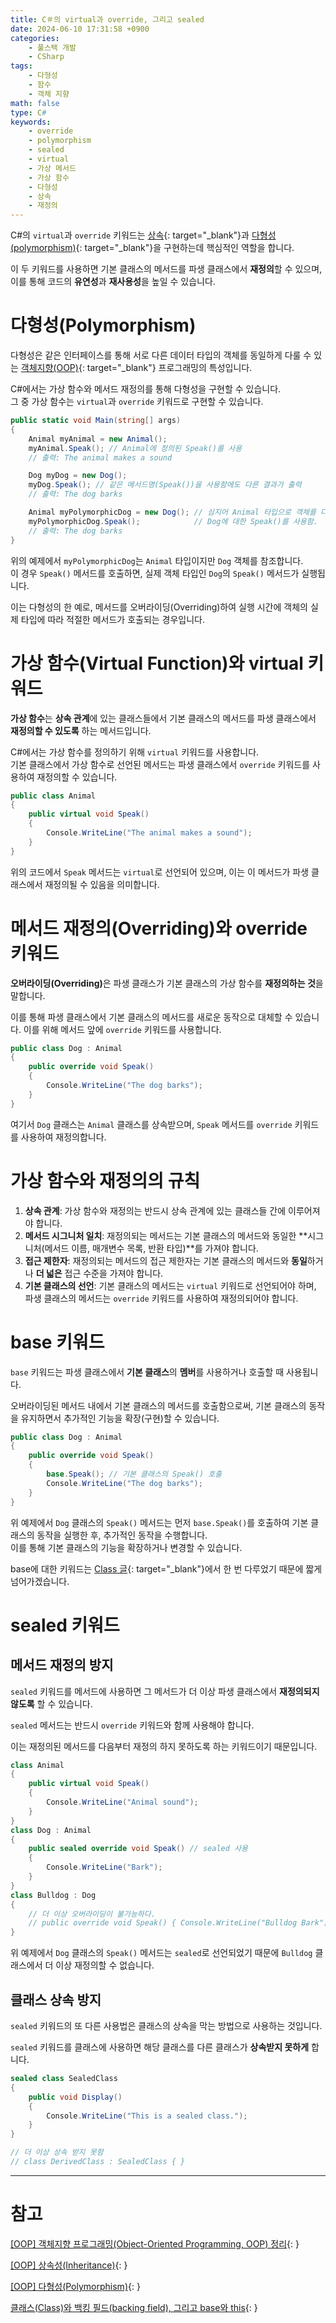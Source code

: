 ```yaml
---
title: C＃의 virtual과 override, 그리고 sealed
date: 2024-06-10 17:31:58 +0900
categories:
    - 풀스택 개발
    - CSharp
tags:
    - 다형성
    - 함수
    - 객체 지향
math: false
type: C#
keywords:
    - override
    - polymorphism
    - sealed
    - virtual
    - 가상 메서드
    - 가상 함수
    - 다형성
    - 상속
    - 재정의
---
```


C#의 `virtual`과 `override` 키워드는 [상속](/posts/oop-%EC%83%81%EC%86%8D%EC%84%B1(inheritance)/){: target="_blank"}과 [다형성(polymorphism)](/posts/oop-%EB%8B%A4%ED%98%95%EC%84%B1(polymorphism)/){: target="_blank"}을 구현하는데 핵심적인 역할을 합니다.

이 두 키워드를 사용하면 <span class="font_highlight">기본 클래스의 메서드를 파생 클래스에서 **재정의**</span>할 수 있으며, 이를 통해 코드의 **유연성**과 **재사용성**을 높일 수 있습니다.


# 다형성(Polymorphism)

다형성은 같은 인터페이스를 통해 서로 다른 데이터 타입의 객체를 동일하게 다룰 수 있는 [객체지향(OOP)](/posts/oop-%EA%B0%9D%EC%B2%B4%EC%A7%80%ED%96%A5-%ED%94%84%EB%A1%9C%EA%B7%B8%EB%9E%98%EB%B0%8D(object-oriented-programming,-oop)-%EC%A0%95%EB%A6%AC/){: target="_blank"} 프로그래밍의 특성입니다.

C#에서는 가상 함수와 메서드 재정의를 통해 다형성을 구현할 수 있습니다.
<br>
그 중 가상 함수는 `virtual`과 `override` 키워드로 구현할 수 있습니다.

```csharp
public static void Main(string[] args)
{
    Animal myAnimal = new Animal();
    myAnimal.Speak(); // Animal에 정의된 Speak()를 사용
    // 출력: The animal makes a sound

    Dog myDog = new Dog();
    myDog.Speak(); // 같은 메서드명(Speak())을 사용함에도 다른 결과가 출력
    // 출력: The dog barks

    Animal myPolymorphicDog = new Dog(); // 심지어 Animal 타입으로 객체를 다루는데에도, 원래 객체는 Dog였으므로
    myPolymorphicDog.Speak();            // Dog에 대한 Speak()를 사용함.
    // 출력: The dog barks
}
```
위의 예제에서 `myPolymorphicDog`는 `Animal` 타입이지만 `Dog` 객체를 참조합니다.
<br>
이 경우 `Speak()` 메서드를 호출하면, 실제 객체 타입인 `Dog`의 `Speak()` 메서드가 실행됩니다.

이는 다형성의 한 예로, 메서드를 오버라이딩(Overriding)하여 실행 시간에 객체의 실제 타입에 따라 적절한 메서드가 호출되는 경우입니다.


# 가상 함수(Virtual Function)와 virtual 키워드

<span class="keyword">**가상 함수**</span>는 **상속 관계**에 있는 클래스들에서 <span class="font_highlight">기본 클래스의 메서드를 파생 클래스에서 **재정의할 수 있도록** 하는 메서드</span>입니다.

C#에서는 가상 함수를 정의하기 위해 `virtual` 키워드를 사용합니다.
<br>
기본 클래스에서 가상 함수로 선언된 메서드는 파생 클래스에서 `override` 키워드를 사용하여 재정의할 수 있습니다.

```csharp
public class Animal
{
    public virtual void Speak()
    {
        Console.WriteLine("The animal makes a sound");
    }
}
```

위의 코드에서 `Speak` 메서드는 `virtual`로 선언되어 있으며, 이는 이 메서드가 파생 클래스에서 재정의될 수 있음을 의미합니다.

# 메서드 재정의(Overriding)와 override 키워드

<span class="keyword">**오버라이딩(Overriding)**</span>은 <span class="font_highlight">파생 클래스가 기본 클래스의 가상 함수를 **재정의하는 것**</span>을 말합니다.

이를 통해 파생 클래스에서 기본 클래스의 메서드를 새로운 동작으로 대체할 수 있습니다. 이를 위해 메서드 앞에 `override` 키워드를 사용합니다.

```csharp
public class Dog : Animal
{
    public override void Speak()
    {
        Console.WriteLine("The dog barks");
    }
}
```

여기서 `Dog` 클래스는 `Animal` 클래스를 상속받으며, `Speak` 메서드를 `override` 키워드를 사용하여 재정의합니다.

# 가상 함수와 재정의의 규칙

1. **상속 관계**: 가상 함수와 재정의는 반드시 상속 관계에 있는 클래스들 간에 이루어져야 합니다.
2. **메서드 시그니처 일치**: 재정의되는 메서드는 기본 클래스의 메서드와 동일한 **시그니처(메서드 이름, 매개변수 목록, 반환 타입)**를 가져야 합니다.
3. **접근 제한자**: 재정의되는 메서드의 접근 제한자는 기본 클래스의 메서드와 **동일**하거나 **더 넓은** 접근 수준을 가져야 합니다.
4. **기본 클래스의 선언**: 기본 클래스의 메서드는 `virtual` 키워드로 선언되어야 하며, 파생 클래스의 메서드는 `override` 키워드를 사용하여 재정의되어야 합니다.

# base 키워드

`base` 키워드는 <span class="font_highlight">파생 클래스에서 **기본 클래스**의 **멤버**를 사용하거나 호출할 때 사용</span>됩니다.

오버라이딩된 메서드 내에서 기본 클래스의 메서드를 호출함으로써, 기본 클래스의 동작을 유지하면서 추가적인 기능을 확장(구현)할 수 있습니다.

```csharp
public class Dog : Animal
{
    public override void Speak()
    {
        base.Speak(); // 기본 클래스의 Speak() 호출
        Console.WriteLine("The dog barks");
    }
}
```
위 예제에서 `Dog` 클래스의 `Speak()` 메서드는 먼저 `base.Speak()`를 호출하여 기본 클래스의 동작을 실행한 후, 추가적인 동작을 수행합니다.
<br>
이를 통해 기본 클래스의 기능을 확장하거나 변경할 수 있습니다.

base에 대한 키워드는 [Class 글](/posts/%ED%81%B4%EB%9E%98%EC%8A%A4(class)%EC%99%80-%EB%B0%B1%ED%82%B9-%ED%95%84%EB%93%9C(backing-field),-%EA%B7%B8%EB%A6%AC%EA%B3%A0-base%EC%99%80-this/#base-%ED%82%A4%EC%9B%8C%EB%93%9C){: target="_blank"}에서 한 번 다루었기 때문에 짧게 넘어가겠습니다.

# sealed 키워드

## 메서드 재정의 방지

`sealed` 키워드를 메서드에 사용하면 그 메서드가 <span class="font_highlight">더 이상 파생 클래스에서 **재정의되지 않도록** 할 수 있습니다</span>.

`sealed` 메서드는 반드시 `override` 키워드와 함께 사용해야 합니다.

이는 재정의된 메서드를 다음부터 재정의 하지 못하도록 하는 키워드이기 때문입니다.

```csharp
class Animal
{
    public virtual void Speak()
    {
        Console.WriteLine("Animal sound");
    }
}
class Dog : Animal
{
    public sealed override void Speak() // sealed 사용
    {
        Console.WriteLine("Bark");
    }
}
class Bulldog : Dog
{
    // 더 이상 오버라이딩이 불가능하다.
    // public override void Speak() { Console.WriteLine("Bulldog Bark"); }
}
```
위 예제에서 `Dog` 클래스의 `Speak()` 메서드는 `sealed`로 선언되었기 때문에 `Bulldog` 클래스에서 더 이상 재정의할 수 없습니다.

## 클래스 상속 방지

`sealed` 키워드의 또 다른 사용법은 클래스의 상속을 막는 방법으로 사용하는 것입니다.

`sealed` 키워드를 클래스에 사용하면 <span class="font_highlight">해당 클래스를 다른 클래스가 **상속받지 못하게** 합니다</span>.

```csharp
sealed class SealedClass
{
    public void Display()
    {
        Console.WriteLine("This is a sealed class.");
    }
}

// 더 이상 상속 받지 못함
// class DerivedClass : SealedClass { }
```

---

# 참고

[[OOP] 객체지향 프로그래밍(Object-Oriented Programming, OOP) 정리](/posts/oop-%EA%B0%9D%EC%B2%B4%EC%A7%80%ED%96%A5-%ED%94%84%EB%A1%9C%EA%B7%B8%EB%9E%98%EB%B0%8D(object-oriented-programming,-oop)-%EC%A0%95%EB%A6%AC/){: }

[[OOP] 상속성(Inheritance)](/posts/oop-%EC%83%81%EC%86%8D%EC%84%B1(inheritance)/){: }

[[OOP] 다형성(Polymorphism)](/posts/oop-%EB%8B%A4%ED%98%95%EC%84%B1(polymorphism)/){: }

[클래스(Class)와 백킹 필드(backing field), 그리고 base와 this](/posts/%ED%81%B4%EB%9E%98%EC%8A%A4(class)%EC%99%80-%EB%B0%B1%ED%82%B9-%ED%95%84%EB%93%9C(backing-field),-%EA%B7%B8%EB%A6%AC%EA%B3%A0-base%EC%99%80-this/){: }